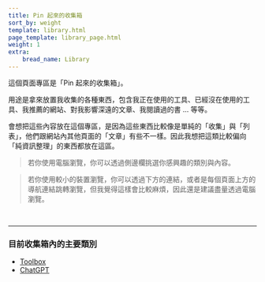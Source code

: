 ```yaml
---
title: Pin 起來的收集箱
sort_by: weight
template: library.html
page_template: library_page.html
weight: 1
extra: 
    bread_name: Library
---
```


這個頁面專區是「Pin 起來的收集箱」。

用途是拿來放置我收集的各種東西，包含我正在使用的工具、已經沒在使用的工具、我推薦的網站、對我影響深遠的文章、我閱讀過的書 ... 等等。

會想把這些內容放在這個專區，是因為這些東西比較像是單純的「收集」與「列表」，他們跟網站內其他頁面的「文章」有些不一樣。因此我想把這類比較偏向「純資訊整理」的東西都放在這區。

> 若你使用電腦瀏覽，你可以透過側邊欄挑選你感興趣的類別與內容。

> 若你使用較小的裝置瀏覽，你可以透過下方的連結，或者是每個頁面上方的導航連結跳轉瀏覽，但我覺得這樣會比較麻煩，因此還是建議盡量透過電腦瀏覽。

<br>

---

### 目前收集箱內的主要類別

- [Toolbox](/library/toolbox)
- [ChatGPT](/library/chatgpt)
